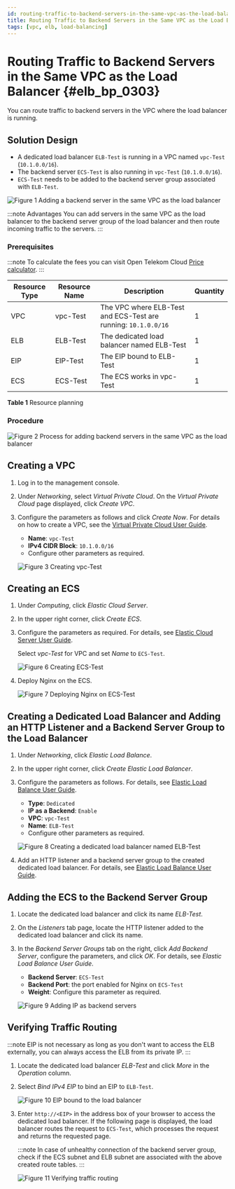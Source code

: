 ```yaml
---
id: routing-traffic-to-backend-servers-in-the-same-vpc-as-the-load-balancer
title: Routing Traffic to Backend Servers in the Same VPC as the Load Balancer
tags: [vpc, elb, load-balancing]
---
```


# Routing Traffic to Backend Servers in the Same VPC as the Load Balancer {#elb_bp_0303}

You can route traffic to backend servers in the VPC where the load
balancer is running.

## Solution Design

- A dedicated load balancer `ELB-Test` is running in a VPC named
    `vpc-Test` (`10.1.0.0/16`).
- The backend server `ECS-Test` is also running in `vpc-Test`
    (`10.1.0.0/16`).
- `ECS-Test` needs to be added to the backend server group
    associated with `ELB-Test`.

![*Figure 1* Adding a backend server in the same VPC as the load
balancer](/img/docs/best-practices/networking/elastic-load-balancing/en-us_image_0000001625619218.png)

:::note Advantages
You can add servers in the same VPC as the load balancer to the backend
server group of the load balancer and then route incoming traffic to the
servers.
:::

### Prerequisites

:::note
To calculate the fees you can visit Open Telekom Cloud [Price
calculator](https://open-telekom-cloud.com/en/prices/price-calculator).
:::

| Resource Type | Resource Name | Description | Quantity |
| --- | --- | --- | --- |
| VPC | vpc-Test | The VPC where ELB-Test and ECS-Test are running: `10.1.0.0/16` | 1 |
| ELB | ELB-Test | The dedicated load balancer named ELB-Test | 1 |
| EIP | EIP-Test | The EIP bound to ELB-Test | 1 |
| ECS | ECS-Test | The ECS works in vpc-Test | 1 |

**Table 1** Resource planning

### Procedure

![*Figure 2* Process for adding backend servers in the same VPC as the
load balancer](/img/docs/best-practices/networking/elastic-load-balancing/en-us_image_0000001674059073.png)

## Creating a VPC

1. Log in to the management console.

2. Under *Networking*, select *Virtual Private Cloud*. On the
    *Virtual Private Cloud* page displayed, click *Create VPC*.

3. Configure the parameters as follows and click *Create Now*. For
    details on how to create a VPC, see the [Virtual Private Cloud User
    Guide](https://docs.otc.t-systems.com/virtual-private-cloud/umn/vpc_and_subnet/vpc/creating_a_vpc.html).

    - **Name**: `vpc-Test`
    - **IPv4 CIDR Block**: `10.1.0.0/16`
    - Configure other parameters as required.

    ![*Figure 3* Creating
    *vpc-Test*](/img/docs/best-practices/networking/elastic-load-balancing/en-us_image_0000001625459326.png)

## Creating an ECS

1. Under *Computing*, click *Elastic Cloud Server*.

2. In the upper right corner, click *Create ECS*.

3. Configure the parameters as required. For details, see [Elastic
    Cloud Server User
    Guide](https://docs.otc.t-systems.com/elastic-cloud-server/umn/getting_started/creating_an_ecs/overview.html).

    Select *vpc-Test* for VPC and set *Name* to `ECS-Test`.

    ![*Figure 6* Creating
    ECS-Test](/img/docs/best-practices/networking/elastic-load-balancing/en-us_image_0000001625299518.png)

4. Deploy Nginx on the ECS.

    ![*Figure 7* Deploying Nginx on
    *ECS-Test*](/img/docs/best-practices/networking/elastic-load-balancing/en-us_image_0000001625619246.png)

## Creating a Dedicated Load Balancer and Adding an HTTP Listener and a Backend Server Group to the Load Balancer

1. Under *Networking*, click *Elastic Load Balance*.

2. In the upper right corner, click *Create Elastic Load Balancer*.

3. Configure the parameters as follows. For details, see [Elastic Load
    Balance User
    Guide](https://docs.otc.t-systems.com/elastic-load-balancing/umn/load_balancer/creating_a_dedicated_load_balancer.html).

    - **Type**: `Dedicated`
    - **IP as a Backend**: `Enable`
    - **VPC**: `vpc-Test`
    - **Name**: `ELB-Test`
    - Configure other parameters as required.

    ![*Figure 8* Creating a dedicated load balancer named
    *ELB-Test*](/img/docs/best-practices/networking/elastic-load-balancing/en-us_image_0000001673939093.png)

4. Add an HTTP listener and a backend server group to the created
    dedicated load balancer. For details, see [Elastic Load Balance User
    Guide](https://docs.otc.t-systems.com/elastic-load-balancing/umn/listener/adding_an_http_listener.html).

## Adding the ECS to the Backend Server Group

1. Locate the dedicated load balancer and click its name *ELB-Test*.

2. On the *Listeners* tab page, locate the HTTP listener added to the
    dedicated load balancer and click its name.

3. In the *Backend Server Groups* tab on the right, click *Add
    Backend Server*, configure the parameters, and click *OK*. For
    details, see *Elastic Load Balance User Guide*.

    - **Backend Server**: `ECS-Test`
    - **Backend Port**: the port enabled for Nginx on `ECS-Test`
    - **Weight**: Configure this parameter as required.

    ![*Figure 9* Adding IP as backend
    servers](/img/docs/best-practices/networking/elastic-load-balancing/en-us_image_0000001674059081.png)

## Verifying Traffic Routing

:::note
EIP is not necessary as long as you don't want to access the ELB
externally, you can always access the ELB from its private IP.
:::

1. Locate the dedicated load balancer *ELB-Test* and click *More*
    in the *Operation* column.

2. Select *Bind IPv4 EIP* to bind an EIP to `ELB-Test`.

    ![*Figure 10* EIP bound to the load
    balancer](/img/docs/best-practices/networking/elastic-load-balancing/en-us_image_0000001674259073.png)

3. Enter `http://<EIP>` in the address box of your browser to
    access the dedicated load balancer. If the following page is
    displayed, the load balancer routes the request to `ECS-Test`,
    which processes the request and returns the requested page.

    :::note
    In case of unhealthy connection of the backend server group, check
    if the ECS subnet and ELB subnet are associated with the above
    created route tables.
    :::

    ![*Figure 11* Verifying traffic
    routing](/img/docs/best-practices/networking/elastic-load-balancing/en-us_image_0000001625459334.png)
